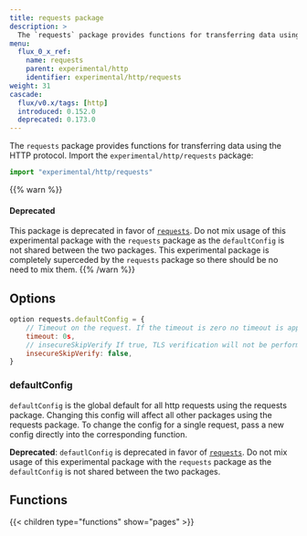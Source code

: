 ```yaml
---
title: requests package
description: >
  The `requests` package provides functions for transferring data using the HTTP protocol.
menu:
  flux_0_x_ref:
    name: requests 
    parent: experimental/http
    identifier: experimental/http/requests
weight: 31
cascade:
  flux/v0.x/tags: [http]
  introduced: 0.152.0
  deprecated: 0.173.0
---
```


<!------------------------------------------------------------------------------

IMPORTANT: This page was generated from comments in the Flux source code. Any
edits made directly to this page will be overwritten the next time the
documentation is generated. 

To make updates to this documentation, update the comments above the package
declaration in the Flux source code:

https://github.com/influxdata/flux/blob/master/stdlib/experimental/http/requests/requests.flux

Contributing to Flux: https://github.com/influxdata/flux#contributing
Fluxdoc syntax: https://github.com/influxdata/flux/blob/master/docs/fluxdoc.md

------------------------------------------------------------------------------->

The `requests` package provides functions for transferring data using the HTTP protocol.
Import the `experimental/http/requests` package:

```js
import "experimental/http/requests"
```

{{% warn %}}
#### Deprecated
This package is deprecated in favor of [`requests`](/flux/v0.x/stdlib/http/requests/).
Do not mix usage of this experimental package with the `requests` package as the `defaultConfig` is not shared between the two packages.
This experimental package is completely superceded by the `requests` package so there should be no need to mix them.
{{% /warn %}}

## Options

```js
option requests.defaultConfig = {
    // Timeout on the request. If the timeout is zero no timeout is applied
    timeout: 0s,
    // insecureSkipVerify If true, TLS verification will not be performed. This is insecure.
    insecureSkipVerify: false,
}
```
 
### defaultConfig

`defaultConfig` is the global default for all http requests using the requests package.
Changing this config will affect all other packages using the requests package.
To change the config for a single request, pass a new config directly into the corresponding function.

**Deprecated**: `defautlConfig` is deprecated in favor of [`requests`](/flux/v0.x/stdlib/http/requests/#options).
Do not mix usage of this experimental package with the `requests` package as the `defaultConfig` is not shared between the two packages.


## Functions

{{< children type="functions" show="pages" >}}
